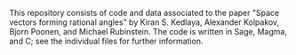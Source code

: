 This repository consists of code and data associated to the paper "Space vectors forming rational angles" 
by Kiran S. Kedlaya, Alexander Kolpakov, Bjorn Poonen, and Michael Rubinstein. The code is written in Sage, Magma, and C;
see the individual files for further information.
